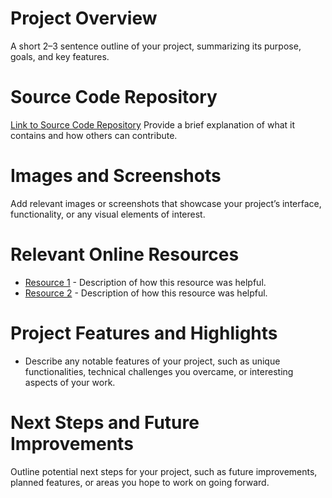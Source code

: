 # Project Overview
A short 2–3 sentence outline of your project, summarizing its purpose, goals, and key features.

# Source Code Repository
[Link to Source Code Repository](https://github.com/marcusha429/duckietown-chaewon-fans/tree/main)
Provide a brief explanation of what it contains and how others can contribute.

# Images and Screenshots
Add relevant images or screenshots that showcase your project’s interface, functionality, or any visual elements of interest.

# Relevant Online Resources
- [Resource 1](#) - Description of how this resource was helpful.
- [Resource 2](#) - Description of how this resource was helpful.

# Project Features and Highlights
- Describe any notable features of your project, such as unique functionalities, technical challenges you overcame, or interesting aspects of your work.

# Next Steps and Future Improvements
Outline potential next steps for your project, such as future improvements, planned features, or areas you hope to work on going forward.
